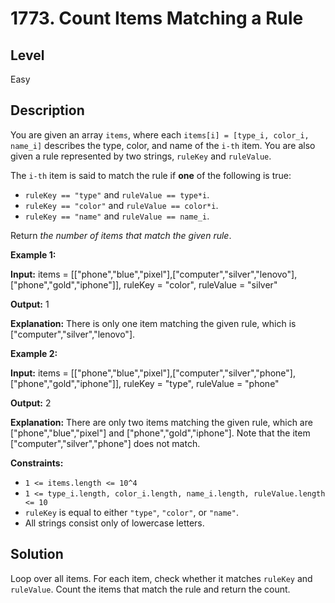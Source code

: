 # 1773. Count Items Matching a Rule
## Level
Easy

## Description
You are given an array `items`, where each `items[i] = [type_i, color_i, name_i]` describes the type, color, and name of the `i-th` item. You are also given a rule represented by two strings, `ruleKey` and `ruleValue`.

The `i-th` item is said to match the rule if **one** of the following is true:

* `ruleKey == "type"` and `ruleValue == type*i`.
* `ruleKey == "color"` and `ruleValue == color*i`.
* `ruleKey == "name"` and `ruleValue == name_i`.

Return *the number of items that match the given rule*.

**Example 1:**

**Input:** items = [["phone","blue","pixel"],["computer","silver","lenovo"],["phone","gold","iphone"]], ruleKey = "color", ruleValue = "silver"

**Output:** 1

**Explanation:** There is only one item matching the given rule, which is ["computer","silver","lenovo"].

**Example 2:**

**Input:** items = [["phone","blue","pixel"],["computer","silver","phone"],["phone","gold","iphone"]], ruleKey = "type", ruleValue = "phone"

**Output:** 2

**Explanation:** There are only two items matching the given rule, which are ["phone","blue","pixel"] and ["phone","gold","iphone"]. Note that the item ["computer","silver","phone"] does not match.

**Constraints:**

* `1 <= items.length <= 10^4`
* `1 <= type_i.length, color_i.length, name_i.length, ruleValue.length <= 10`
* `ruleKey` is equal to either `"type"`, `"color"`, or `"name"`.
* All strings consist only of lowercase letters.

## Solution
Loop over all items. For each item, check whether it matches `ruleKey` and `ruleValue`. Count the items that match the rule and return the count.
